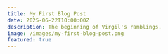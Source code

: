 ```yaml
---
title: My First Blog Post
date: 2025-06-22T10:00:00Z
description: The beginning of Virgil's ramblings.
image: /images/my-first-blog-post.png
featured: true
---
```

